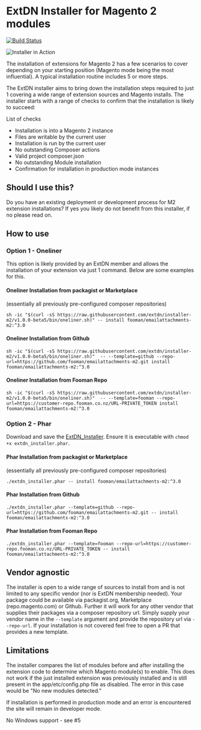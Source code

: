 # ExtDN Installer for Magento 2 modules

[![Build Status](https://travis-ci.org/extdn/installer-m2.svg?branch=master)](https://travis-ci.org/extdn/installer-m2)

![Installer in Action](docs/ProductionModeInstall.gif?raw=true")

The installation of extensions for Magento 2 has a few scenarios to cover depending on your starting position
(Magento mode being the most influential). A typical installation routine includes 5 or more steps.

The ExtDN installer aims to bring down the installation steps required to just 1 covering a wide range of extension
sources and Magento installs. The installer starts with a range of checks to confirm that the installation is likely
to succeed:

List of checks
* Installation is into a Magento 2 instance
* Files are writable by the current user
* Installation is run by the current user
* No outstanding Composer actions
* Valid project composer.json
* No outstanding Module installation
* Confirmation for installation in production mode instances

## Should I use this?
Do you have an existing deployment or development process for M2 extension installations? If yes you likely do not benefit from this installer, if no please read on.

## How to use

### Option 1 - Oneliner
This option is likely provided by an ExtDN member and allows the installation of your extension via just 1 command. Below are some examples for this.

#### Oneliner Installation from packagist or Marketplace 
(essentially all previously pre-configured composer repositories)
```
sh -ic "$(curl -sS https://raw.githubusercontent.com/extdn/installer-m2/v1.0.0-beta5/bin/oneliner.sh)" -- install fooman/emailattachments-m2:^3.0
```

#### Oneliner Installation from Github
```
sh -ic "$(curl -sS https://raw.githubusercontent.com/extdn/installer-m2/v1.0.0-beta5/bin/oneliner.sh)"  -- --template=github --repo-url=https://github.com/fooman/emailattachments-m2.git install fooman/emailattachments-m2:^3.0 
```

#### Oneliner Installation from Fooman Repo
```
sh -ic "$(curl -sS https://raw.githubusercontent.com/extdn/installer-m2/v1.0.0-beta5/bin/oneliner.sh)"  -- --template=fooman --repo-url=https://customer-repo.fooman.co.nz/URL-PRIVATE_TOKEN install fooman/emailattachments-m2:^3.0 
```

### Option 2 - Phar
Download and save the [ExtDN_Installer](https://github.com/extdn/installer-m2/raw/v1.0.0-beta5/build/extdn_installer.phar). Ensure it is executable with `chmod +x extdn_installer.phar`.

#### Phar Installation from packagist or Marketplace 
(essentially all previously pre-configured composer repositories)
```
./extdn_installer.phar -- install fooman/emailattachments-m2:^3.0
```

#### Phar Installation from Github
```
./extdn_installer.phar --template=github --repo-url=https://github.com/fooman/emailattachments-m2.git -- install fooman/emailattachments-m2:^3.0 
```

#### Phar Installation from Fooman Repo
```
./extdn_installer.phar --template=fooman --repo-url=https://customer-repo.fooman.co.nz/URL-PRIVATE_TOKEN -- install fooman/emailattachments-m2:^3.0 
```

## Vendor agnostic
The installer is open to a wide range of sources to install from and is not limited to any specific vendor (nor is ExtDN membership needed). Your package could be available via packagist.org, 
Marketplace (repo.magento.com) or Github. Further it will work for any other vendor that supplies their packages via a composer repository url. Simply supply your vendor name in the `--template` argument 
and provide the repository url via `--repo-url`. If your installation is not covered feel free to open a PR that provides a new template.

## Limitations
The installer compares the list of modules before and after installing the extension code to determine which Magento module(s) to enable. This does not work if
the just installed extension was previously installed and is still present in the app/etc/config.php file as disabled. The error in this case would be "No new modules detected."

If installation is performed in production mode and an error is encountered the site will remain in developer mode.

No Windows support - see #5